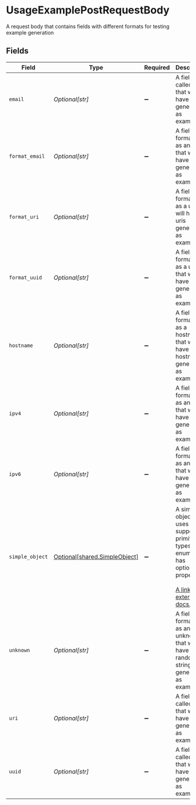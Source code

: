 # UsageExamplePostRequestBody

A request body that contains fields with different formats for testing example generation


## Fields

| Field                                                                                                                                                             | Type                                                                                                                                                              | Required                                                                                                                                                          | Description                                                                                                                                                       |
| ----------------------------------------------------------------------------------------------------------------------------------------------------------------- | ----------------------------------------------------------------------------------------------------------------------------------------------------------------- | ----------------------------------------------------------------------------------------------------------------------------------------------------------------- | ----------------------------------------------------------------------------------------------------------------------------------------------------------------- |
| `email`                                                                                                                                                           | *Optional[str]*                                                                                                                                                   | :heavy_minus_sign:                                                                                                                                                | A field called email that will have emails generated as examples                                                                                                  |
| `format_email`                                                                                                                                                    | *Optional[str]*                                                                                                                                                   | :heavy_minus_sign:                                                                                                                                                | A field formatted as an email that will have emails generated as examples                                                                                         |
| `format_uri`                                                                                                                                                      | *Optional[str]*                                                                                                                                                   | :heavy_minus_sign:                                                                                                                                                | A field formatted as a uri that will have uris generated as examples                                                                                              |
| `format_uuid`                                                                                                                                                     | *Optional[str]*                                                                                                                                                   | :heavy_minus_sign:                                                                                                                                                | A field formatted as a uuid that will have uuids generated as examples                                                                                            |
| `hostname`                                                                                                                                                        | *Optional[str]*                                                                                                                                                   | :heavy_minus_sign:                                                                                                                                                | A field formatted as a hostname that will have hostnames generated as examples                                                                                    |
| `ipv4`                                                                                                                                                            | *Optional[str]*                                                                                                                                                   | :heavy_minus_sign:                                                                                                                                                | A field formatted as an ipv4 that will have ipv4s generated as examples                                                                                           |
| `ipv6`                                                                                                                                                            | *Optional[str]*                                                                                                                                                   | :heavy_minus_sign:                                                                                                                                                | A field formatted as an ipv6 that will have ipv6s generated as examples                                                                                           |
| `simple_object`                                                                                                                                                   | [Optional[shared.SimpleObject]](../../models/shared/simpleobject.md)                                                                                              | :heavy_minus_sign:                                                                                                                                                | A simple object that uses all our supported primitive types and enums and has optional properties.<br/><br/>[A link to the external docs.](https://docs.speakeasyapi.dev) |
| `unknown`                                                                                                                                                         | *Optional[str]*                                                                                                                                                   | :heavy_minus_sign:                                                                                                                                                | A field formatted as an unknown that will have random strings generated as examples                                                                               |
| `uri`                                                                                                                                                             | *Optional[str]*                                                                                                                                                   | :heavy_minus_sign:                                                                                                                                                | A field called uri that will have uris generated as examples                                                                                                      |
| `uuid`                                                                                                                                                            | *Optional[str]*                                                                                                                                                   | :heavy_minus_sign:                                                                                                                                                | A field called uuid that will have uuids generated as examples                                                                                                    |
